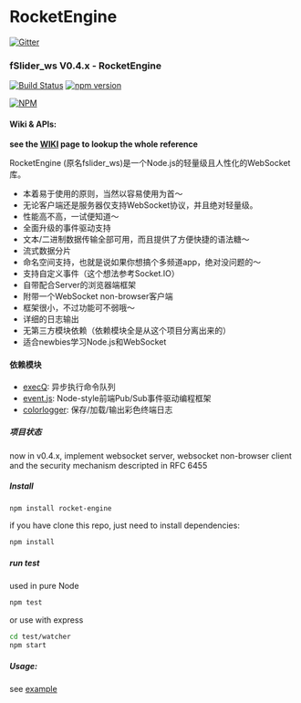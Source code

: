 RocketEngine
===

[![Gitter](https://badges.gitter.im/Join%20Chat.svg)](https://gitter.im/abbshr/RocketEngine?utm_source=badge&utm_medium=badge&utm_campaign=pr-badge&utm_content=badge)

### fSlider_ws V0.4.x - RocketEngine

[![Build Status](https://travis-ci.org/abbshr/RocketEngine.svg?branch=v0.4-rocketengine)](https://travis-ci.org/abbshr/RocketEngine)
[![npm version](https://badge.fury.io/js/rocket-engine.svg)](http://badge.fury.io/js/rocket-engine)

[![NPM](https://nodei.co/npm/rocket-engine.png?downloads=true&downloadRank=true&stars=true)](https://nodei.co/npm/rocket-engine/)


#### Wiki & APIs:
**see the [WIKI](https://github.com/abbshr/RocketEngine/wiki/RocketEngine-V0.4.x--%E4%B8%AD%E6%96%87%E7%89%88Wiki) page to lookup the whole reference**

RocketEngine (原名fslider_ws)是一个Node.js的轻量级且人性化的WebSocket库。

+ 本着易于使用的原则，当然以容易使用为首～
+ 无论客户端还是服务器仅支持WebSocket协议，并且绝对轻量级。
+ 性能高不高，一试便知道～
+ 全面升级的事件驱动支持
+ 文本/二进制数据传输全部可用，而且提供了方便快捷的语法糖～
+ 流式数据分片
+ 命名空间支持，也就是说如果你想搞个多频道app，绝对没问题的～
+ 支持自定义事件（这个想法参考Socket.IO）
+ 自带配合Server的浏览器端框架
+ 附带一个WebSocket non-browser客户端
+ 框架很小，不过功能可不弱哦～
+ 详细的日志输出
+ 无第三方模块依赖（依赖模块全是从这个项目分离出来的）
+ 适合newbies学习Node.js和WebSocket

#### 依赖模块

+ [execQ](https://github.com/abbshr/execQ): 异步执行命令队列
+ [event.js](https://github.com/abbshr/event.js): Node-style前端Pub/Sub事件驱动编程框架
+ [colorlogger](https://github.com/abbshr/colorlogger): 保存/加载/输出彩色终端日志

##### 项目状态

now in v0.4.x, implement websocket server, websocket non-browser client and the security mechanism descripted in RFC 6455

##### Install

```sh
npm install rocket-engine
```

if you have clone this repo, just need to install dependencies:

```sh
npm install
```

##### run test

used in pure Node
```sh
npm test
```

or use with express
```bash
cd test/watcher
npm start
```

##### Usage:

see [example](https://github.com/abbshr/RocketEngine/tree/v0.4-rocketengine/test)
